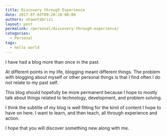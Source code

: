 ```yaml
---
title: Discovery through Experience
date: 2017-07-03T09:20:18-08:00
authors: shawntabrizi
layout: post
permalink: /personal/discovery-through-experience/
categories:
  - Personal
tags:
  - hello world
---
```


I have had a blog more than once in the past.

At different points in my life, blogging meant different things. The problem with blogging about myself or other personal things is that I find often I do not relate to my past self.

This blog should hopefully be more permanent because I hope to mostly talk about things related to technology, development, and problem solving.

I think the subtitle of my blog is well fitting for the kind of content I hope to have on here. I want to learn, and then teach, all through experience and action.

I hope that you will discover something new along with me.
